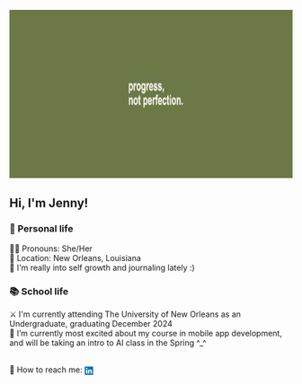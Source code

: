<p align="center">
  <img width=1080 height=300 src="/images/banner.jpeg" alt="Banner that reads 'progress, not perfection'">
</p>

## Hi, I'm Jenny!
### 🪷 Personal life
:rainbow_flag: Pronouns: She/Her
<br>:round_pushpin: Location: New Orleans, Louisiana
<br>:notebook: I'm really into self growth and journaling lately :)
<br>

### :books: School life
:crossed_swords: I'm currently attending The University of New Orleans as an Undergraduate, graduating December 2024
<br>:iphone: I’m currently most excited about my course in mobile app development, and will be taking an intro to AI class in the Spring ^_^
<br>

<br>:incoming_envelope: How to reach me: <a href="https://www.linkedin.com/in/jenspi/"><img src="/images/LinkedIn.png"
                                                                                         width="15"
                                                                                         height="15"
                                                                                         align="center"></a>
